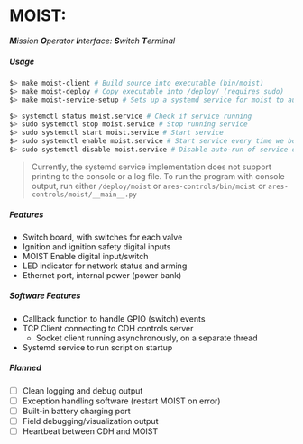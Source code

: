 MOIST:
=========
_**M**ission **O**perator **I**nterface: **S**witch **T**erminal_

##### Usage

```bash
$> make moist-client # Build source into executable (bin/moist)
$> make moist-deploy # Copy executable into /deploy/ (requires sudo)
$> make moist-service-setup # Sets up a systemd service for moist to auto-run on a pi (requires sudo)

$> systemctl status moist.service # Check if service running
$> sudo systemctl stop moist.service # Stop running service
$> sudo systemctl start moist.service # Start service
$> sudo systemctl enable moist.service # Start service every time we boot up
$> sudo systemctl disable moist.service # Disable auto-run of service on startup
```
> Currently, the systemd service implementation does not support printing to the console or a log file. To run the program with console output, run either `/deploy/moist` or `ares-controls/bin/moist` or `ares-controls/moist/__main__.py`

##### Features
- Switch board, with switches for each valve
- Ignition and ignition safety digital inputs
- MOIST Enable digital input/switch
- LED indicator for network status and arming
- Ethernet port, internal power (power bank)

##### Software Features
- Callback function to handle GPIO (switch) events
- TCP Client connecting to CDH controls server
    - Socket client running asynchronously, on a separate thread
- Systemd service to run script on startup

##### Planned
- [ ] Clean logging and debug output
- [ ] Exception handling software (restart MOIST on error)
- [ ] Built-in battery charging port
- [ ] Field debugging/visualization output
- [ ] Heartbeat between CDH and MOIST
